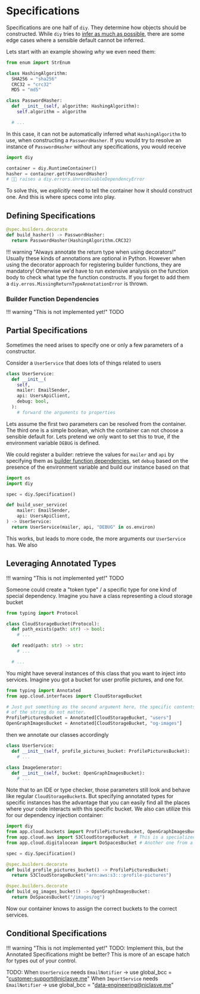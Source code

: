 # Specifications

Specifications are one half of `diy`.
They determine how objects should be constructed.
While `diy` tries to [infer as much as possible](/reference/guiding-principles/#infer-as-much-as-possible), there are some edge cases where a sensible default cannot be inferred.

Lets start with an example showing _why_ we even need them:

```python
from enum import StrEnum

class HashingAlgorithm:
  SHA256 = "sha256"
  CRC32 = "crc32"
  MD5 = "md5"

class PasswordHasher:
  def __init__(self, algorithm: HashingAlgorithm):
    self.algorithm = algorithm

  # ...
```

In this case, it can not be automatically inferred what `HashingAlgorithm` to use, when constructing a `PasswordHasher`.
If you would try to resolve an instance of `PasswordHasher` without any specifications, you would receive

```python
import diy

container = diy.RuntimeContainer()
hasher = container.get(PasswordHasher)
# 🧨💥 raises a diy.errors.UnresolvableDependencyError
```

To solve this, we _explicitly_ need to tell the container how it should construct one.
And this is where specs come into play.

## Defining Specifications



```python
@spec.builders.decorate
def build_hasher() -> PasswordHasher:
  return PasswordHasher(HashingAlgorithm.CRC32)
```

!!! warning "Always annotate the return type when using decorators!"
    Usually these kinds of annotations are optional in Python.
    However when using the decorator approach for registering builder functions, they are mandatory!
    Otherwise we'd have to run extensive analysis on the function body to check what type the function constructs.
    If you forget to add them a `diy.erros.MissingReturnTypeAnnotationError` is thrown.

### Builder Function Dependencies

!!! warning "This is not implemented yet!"
    TODO

## Partial Specifications

Sometimes the need arises to specify one or only a few parameters of a constructor.

Consider a `UserService` that does lots of things related to users

```python
class UserService:
  def __init__(
    self,
    mailer: EmailSender,
    api: UsersApiClient,
    debug: bool,
  ):
    # forward the arguments to properties
```

Lets assume the first two parameters can be resolved from the container.
The third one is a simple boolean, which the container can not choose a sensible default for.
Lets pretend we only want to set this to true, if the environment variable `DEBUG` is defined.

We could register a builder: retrieve the values for `mailer` and `api` by specifying them as [builder function dependencies](#builder-function-dependencies), set `debug` based on the presence of the environment variable and build our instance based on that

```python
import os
import diy

spec = diy.Specification()

def build_user_service(
    mailer: EmailSender,
    api: UsersApiClient,
) -> UserService:
  return UserService(mailer, api, "DEBUG" in os.environ)
```

This works, but leads to more code, the more arguments our `UserService` has.
We also 

## Leveraging Annotated Types

!!! warning "This is not implemented yet!"
    TODO

Someone could create a "token type" / a specific type for one kind of special dependency.
Imagine you have a class representing a cloud storage bucket

```python title="app/cloud/interfaces.py"
from typing import Protocol

class CloudStorageBucket(Protocol):
  def path_exists(path: str) -> bool:
    # ...

  def read(path: str) -> str:
    # ...

  # ...
```

You might have several instances of this class that you want to inject into services.
Imagine you got a bucket for user profile pictures, and one for.

```python title="app/cloud/buckets.py"
from typing import Annotated
from app.cloud.interfaces import CloudStorageBucket

# Just put something as the second argument here, the specific contents
# of the string do not matter.
ProfilePicturesBucket = Annotated[CloudStorageBucket, "users"]
OpenGraphImagesBucket = Annotated[CloudStorageBucket, "og-images"]
```

then we annotate our classes accordingly

```python
class UserService:
  def __init__(self, profile_pictures_bucket: ProfilePicturesBucket):
    # ...

class ImageGenerator:
  def __init__(self, bucket: OpenGraphImagesBucket):
    # ...
```

Note that to an IDE or type checker, those parameters still look and behave like regular `CloudStorageBucket`s.
But specifying annotated types for specific instances has the advantage that you can easily find all the places where your code interacts with this specific bucket.
We also can utilize this for our dependency injection container:

```python
import diy
from app.cloud.buckets import ProfilePicturesBucket, OpenGraphImagesBucket
from app.cloud.aws import S3CloudStorageBucket  # This is a specialized CloudStorageBucket child class utilizing the AWS sdk
from app.cloud.digitalocean import DoSpacesBucket # Another one from a different cloud provider

spec = diy.Specification()

@spec.builders.decorate
def build_profile_pictures_bucket() -> ProfilePicturesBucket:
  return S3CloudStorageBucket("arn:aws:s3:::profile-pictures")

@spec.builders.decorate
def build_og_images_bucket() -> OpenGraphImagesBucket:
  return DoSpacesBucket("/images/og")
```

Now our container knows to assign the correct buckets to the correct services.

## Conditional Specifications

!!! warning "This is not implemented yet!"
    TODO: Implement this, but the Annotated Specifications might be better?
          This is more of an escape hatch for types out of your control.

TODO: When `UserService` needs `EmailNotifier` -> use global_bcc = "customer-support@niclasve.me"
      When `ImportService` needs `EmailNotifier` -> use global_bcc = "data-engineering@niclasve.me"


